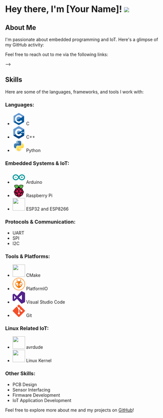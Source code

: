 # Hey there, I'm [Your Name]! <img src="https://media.giphy.com/media/hvRJCLFzcasrR4ia7z/giphy.gif" width="25px">

## About Me
I'm passionate about embedded programming and IoT. Here's a glimpse of my GitHub activity:

<!-- <table border="0" cellspacing="0" cellpadding="0">
    <tr>
        <td>
            <img src="https://github-readme-stats.vercel.app/api?username=your_username&show_icons=true"/>
        </td>
        <td>
            <img align="left" src="https://github-readme-stats.vercel.app/api/top-langs?username=your_username&show_icons=true&locale=en&layout=compact&from=" alt="your_username" />
        </td>
    </tr>
</table> -->

<!-- ## Contact Me -->
Feel free to reach out to me via the following links:

<!-- <div align="center">
    <a href="your_linkedin_profile_url">
        <img src="https://img.icons8.com/color/50/000000/linkedin.png" width=40/>
    </a>
    
    <!-- Add more contact links as needed -->
</div> -->

## Skills
Here are some of the languages, frameworks, and tools I work with:

### Languages:
- <img src="https://raw.githubusercontent.com/devicons/devicon/master/icons/c/c-original.svg" width="40" height="40"/> C
- <img src="https://raw.githubusercontent.com/devicons/devicon/master/icons/cplusplus/cplusplus-original.svg" width="40" height="40"/> C++
- <img src="https://raw.githubusercontent.com/devicons/devicon/master/icons/python/python-original.svg" width="40" height="40"/> Python

### Embedded Systems & IoT:
- <img src="https://raw.githubusercontent.com/devicons/devicon/master/icons/arduino/arduino-original.svg" width="40" height="40"/> Arduino
- <img src="https://raw.githubusercontent.com/devicons/devicon/master/icons/raspberrypi/raspberrypi-original.svg" width="40" height="40"/> Raspberry Pi
- <img src="https://avatars.githubusercontent.com/u/9460735?s=200&v=4" width="40" height="40"/> ESP32 and ESP8266

### Protocols & Communication:
- UART
- SPI
- I2C

### Tools & Platforms:
- <img src="https://cmake.org/wp-content/uploads/2023/08/CMake-Logo.svg" width="40" height="40"/> CMake
- <img src="https://raw.githubusercontent.com/github/explore/8306f3c50e06e4ba32062f9c318f27d08e636c66/topics/platformio/platformio.png" width="40" height="40"/> PlatformIO
- <img src="https://raw.githubusercontent.com/devicons/devicon/master/icons/visualstudio/visualstudio-plain.svg" width="40" height="40"/> Visual Studio Code
- <img src="https://raw.githubusercontent.com/devicons/devicon/master/icons/git/git-original.svg" width="40" height="40"/> Git

### Linux Related IoT:
- <img src="https://upload.wikimedia.org/wikipedia/commons/thumb/0/05/Avrdude-logo.png/240px-Avrdude-logo.png" width="40" height="40"/> avrdude
- <img src="https://upload.wikimedia.org/wikipedia/commons/thumb/3/35/Tux.svg/240px-Tux.svg.png" width="40" height="40"/> Linux Kernel

### Other Skills:
- PCB Design
- Sensor Interfacing
- Firmware Development
- IoT Application Development

Feel free to explore more about me and my projects on [GitHub](https://github.com/your_username)!

<!-- Add your highlight projec
